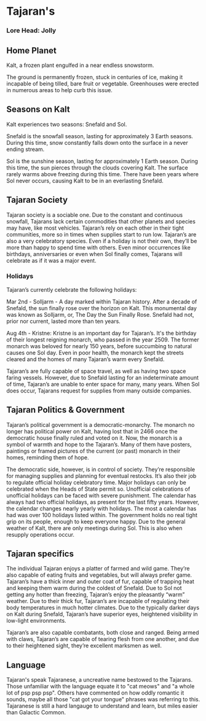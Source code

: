 # Tajaran's
### Lore Head: Jolly

## Home Planet

Kalt, a frozen plant engulfed in a near endless snowstorm.

The ground is permanently frozen, stuck in centuries of ice, making it incapable of being tilled, bare fruit or vegetable. Greenhouses were erected in numerous areas to help curb this issue.

## Seasons on Kalt
Kalt experiences two seasons: Snefald and Sol.

Snefald is the snowfall season, lasting for approximately 3 Earth seasons. During this time, snow constantly falls down onto the surface in a never ending stream.

Sol is the sunshine season, lasting for approximately 1 Earth season. During this time, the sun pierces through the clouds covering Kalt. The surface rarely warms above freezing during this time. There have been years where Sol never occurs, causing Kalt to be in an everlasting Snefald.

## Tajaran Society

Tajaran society is a sociable one. Due to the constant and continuous snowfall, Tajarans lack certain commodities that other planets and species may have, like most vehicles. Tajaran’s rely on each other in their tight communities, more so in times when supplies start to run low. Tajaran’s are also a very celebratory species. Even if a holiday is not their own, they’ll be more than happy to spend time with others. Even minor occurrences like birthdays, anniversaries or even when Sol finally comes, Tajarans will celebrate as if it was a major event.

### Holidays 

Tajaran’s currently celebrate the following holidays:

Mar 2nd - Solljarm - A day marked within Tajaran history. After a decade of Snefald, the sun finally rose over the horizon on Kalt. This monumental day was known as Solljarm, or, The Day the Sun Finally Rose. Snefald had not, prior nor current, lasted more than ten years.

Aug 4th - Kristne: Kristne is an important day for Tajaran’s. It's the birthday of their longest reigning monarch, who passed in the year 2509. The former monarch was beloved for nearly 150 years, before succumbing to natural causes one Sol day. Even in poor health, the monarch kept the streets cleared and the homes of many Tajaran’s warm every Snefald.

Tajaran’s are fully capable of space travel, as well as having two space faring vessels. However, due to Snefald lasting for an indeterminate amount of time, Tajaran’s are unable to enter space for many, many years. When Sol does occur, Tajarans request for supplies from many outside companies.

## Tajaran Politics & Government

Tajaran’s political government is a democratic-monarchy. The monarch no longer has political power on Kalt, having lost that in 2466 once the democratic house finally ruled and voted on it. Now, the monarch is a symbol of warmth and hope to the Tajaran’s. Many of them have posters, paintings or framed pictures of the current (or past) monarch in their homes, reminding them of hope.

The democratic side, however, is in control of society. They’re responsible for managing supplies and planning for eventual restocks. It’s also their job to regulate official holiday celebratory time. Major holidays can only be celebrated when the Heads of State permit so. Unofficial celebrations of unofficial holidays can be faced with severe punishment. The calendar has always had two official holidays, as present for the last fifty years. However, the calendar changes nearly yearly with holidays. The most a calendar has had was over 100 holidays listed within. The government holds no real tight grip on its people, enough to keep everyone happy. Due to the general weather of Kalt, there are only meetings during Sol. This is also when resupply operations occur.

## Tajaran specifics

The individual Tajaran enjoys a platter of farmed and wild game. They’re also capable of eating fruits and vegetables, but will always prefer game. Tajaran’s have a thick inner and outer coat of fur, capable of trapping heat and keeping them warm during the coldest of Snefald. Due to Sol not getting any hotter than freezing, Tajaran’s enjoy the pleasantly “warm” weather. Due to their thick fur, Tajaran’s are incapable of regulating their body temperatures in much hotter climates. Due to the typically darker days on Kalt during Snefald, Tajaran’s have superior eyes, heightened visibility in low-light environments.

Tajaran’s are also capable combatants, both close and ranged. Being armed with claws, Tajaran’s are capable of tearing flesh from one another, and due to their heightened sight, they’re excellent marksmen as well.

## Language

Tajaran's speak Tajaranese, a uncreative name bestowed to the Tajarans. Those unfamiliar with the language equate it to "cat meows" and "a whole lot of psp psp psp". Others have commented on how oddly romantic it sounds, maybe all those "cat got your tongue" phrases was referring to this. Tajaranese is still a hard langauge to understand and learn, but miles easier than Galactic Common.
